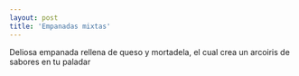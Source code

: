 ```yaml
---
layout: post
title: 'Empanadas mixtas'
---
```


Deliosa empanada rellena de queso y mortadela, el cual crea un arcoiris de sabores en tu paladar
